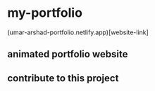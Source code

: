 # my-portfolio
(umar-arshad-portfolio.netlify.app)[website-link]
## animated portfolio website
## contribute to this project
